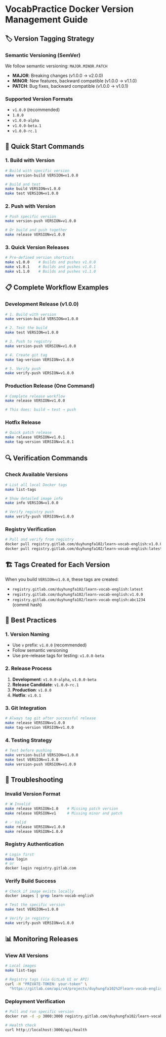 # VocabPractice Docker Version Management Guide

## 🏷️ Version Tagging Strategy

### Semantic Versioning (SemVer)
We follow semantic versioning: `MAJOR.MINOR.PATCH`

- **MAJOR**: Breaking changes (v1.0.0 → v2.0.0)
- **MINOR**: New features, backward compatible (v1.0.0 → v1.1.0)
- **PATCH**: Bug fixes, backward compatible (v1.0.0 → v1.0.1)

### Supported Version Formats
- `v1.0.0` (recommended)
- `1.0.0`
- `v1.0.0-alpha`
- `v1.0.0-beta.1`
- `v1.0.0-rc.1`

## 🚀 Quick Start Commands

### 1. Build with Version
```bash
# Build with specific version
make version-build VERSION=v1.0.0

# Build and test
make build VERSION=v1.0.0
make test VERSION=v1.0.0
```

### 2. Push with Version
```bash
# Push specific version
make version-push VERSION=v1.0.0

# Or build and push together
make release VERSION=v1.0.0
```

### 3. Quick Version Releases
```bash
# Pre-defined version shortcuts
make v1.0.0    # Builds and pushes v1.0.0
make v1.0.1    # Builds and pushes v1.0.1
make v1.1.0    # Builds and pushes v1.1.0
```

## 📋 Complete Workflow Examples

### Development Release (v1.0.0)
```bash
# 1. Build with version
make version-build VERSION=v1.0.0

# 2. Test the build
make test VERSION=v1.0.0

# 3. Push to registry
make version-push VERSION=v1.0.0

# 4. Create git tag
make tag-version VERSION=v1.0.0

# 5. Verify push
make verify-push VERSION=v1.0.0
```

### Production Release (One Command)
```bash
# Complete release workflow
make release VERSION=v1.0.0

# This does: build → test → push
```

### Hotfix Release
```bash
# Quick patch release
make release VERSION=v1.0.1
make tag-version VERSION=v1.0.1
```

## 🔍 Verification Commands

### Check Available Versions
```bash
# List all local Docker tags
make list-tags

# Show detailed image info
make info VERSION=v1.0.0

# Verify registry push
make verify-push VERSION=v1.0.0
```

### Registry Verification
```bash
# Pull and verify from registry
docker pull registry.gitlab.com/duyhungfa102/learn-vocab-english:v1.0.0
docker pull registry.gitlab.com/duyhungfa102/learn-vocab-english:latest
```

## 🏗️ Tags Created for Each Version

When you build `VERSION=v1.0.0`, these tags are created:
- `registry.gitlab.com/duyhungfa102/learn-vocab-english:latest`
- `registry.gitlab.com/duyhungfa102/learn-vocab-english:v1.0.0`
- `registry.gitlab.com/duyhungfa102/learn-vocab-english:abc1234` (commit hash)

## 🎯 Best Practices

### 1. Version Naming
- Use `v` prefix: `v1.0.0` (recommended)
- Follow semantic versioning
- Use pre-release tags for testing: `v1.0.0-beta`

### 2. Release Process
1. **Development**: `v1.0.0-alpha`, `v1.0.0-beta`
2. **Release Candidate**: `v1.0.0-rc.1`
3. **Production**: `v1.0.0`
4. **Hotfix**: `v1.0.1`

### 3. Git Integration
```bash
# Always tag git after successful release
make release VERSION=v1.0.0
make tag-version VERSION=v1.0.0
```

### 4. Testing Strategy
```bash
# Test before pushing
make version-build VERSION=v1.0.0
make test VERSION=v1.0.0
make version-push VERSION=v1.0.0
```

## 🚨 Troubleshooting

### Invalid Version Format
```bash
# ❌ Invalid
make release VERSION=1.0    # Missing patch version
make release VERSION=v1     # Missing minor and patch

# ✅ Valid
make release VERSION=v1.0.0
make release VERSION=1.0.0
```

### Registry Authentication
```bash
# Login first
make login
# or
docker login registry.gitlab.com
```

### Verify Build Success
```bash
# Check if image exists locally
docker images | grep learn-vocab-english

# Test the specific version
make test VERSION=v1.0.0

# Verify in registry
make verify-push VERSION=v1.0.0
```

## 📊 Monitoring Releases

### View All Versions
```bash
# Local images
make list-tags

# Registry tags (via GitLab UI or API)
curl -H "PRIVATE-TOKEN: your-token" \
  "https://gitlab.com/api/v4/projects/duyhungfa102%2Flearn-vocab-english/registry/repositories/tags"
```

### Deployment Verification
```bash
# Pull and run specific version
docker run -d -p 3000:3000 registry.gitlab.com/duyhungfa102/learn-vocab-english:v1.0.0

# Health check
curl http://localhost:3000/api/health
```
